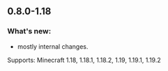 ## 0.8.0-1.18

### What's new:

* mostly internal changes.

Supports: Minecraft 1.18, 1.18.1, 1.18.2, 1.19, 1.19.1, 1.19.2